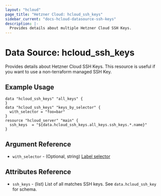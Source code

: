 ```yaml
---
layout: "hcloud"
page_title: "Hetzner Cloud: hcloud_ssh_keys"
sidebar_current: "docs-hcloud-datasource-ssh-keys"
description: |-
  Provides details about multiple Hetzner Cloud SSH Keys.
---
```


# Data Source: hcloud_ssh_keys

Provides details about Hetzner Cloud SSH Keys.
This resource is useful if you want to use a non-terraform managed SSH Key.

## Example Usage

```hcl
data "hcloud_ssh_keys" "all_keys" {
}
data "hcloud_ssh_keys" "keys_by_selector" {
  with_selector = "foo=bar"
}
resource "hcloud_server" "main" {
  ssh_keys  = "${data.hcloud_ssh_keys.all_keys.ssh_keys.*.name}"
}
```

## Argument Reference

- `with_selector` - (Optional, string) [Label selector](https://docs.hetzner.cloud/#overview-label-selector)

## Attributes Reference

- `ssh_keys` - (list) List of all matches SSH keys. See `data.hcloud_ssh_key` for schema.
